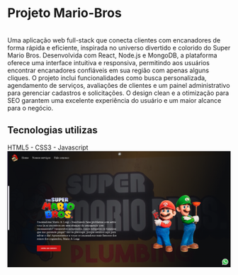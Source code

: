 <h1>Projeto Mario-Bros</h1>
<br>
Uma aplicação web full-stack que conecta clientes com encanadores de forma rápida e eficiente, inspirada no universo divertido e colorido do Super Mario Bros.  Desenvolvida com React, Node.js e MongoDB, a plataforma oferece uma interface intuitiva e responsiva, permitindo aos usuários encontrar encanadores confiáveis em sua região com apenas alguns cliques. O projeto inclui funcionalidades como busca personalizada, agendamento de serviços, avaliações de clientes e um painel administrativo para gerenciar cadastros e solicitações. O design clean e a otimização para SEO garantem uma excelente experiência do usuário e um maior alcance para o negócio.
<h2>Tecnologias utilizas</h2>
HTML5 - CSS3 - Javascript
<br>
<img src="https://raw.githubusercontent.com/GuilhermeRisso/projeto-Mario-git/24eefe275f5f03288e65e014d6fd1c7b427caff3/img/Desktop%20Screenshot%202024.05.22%20-%2021.34.05.47.png">

